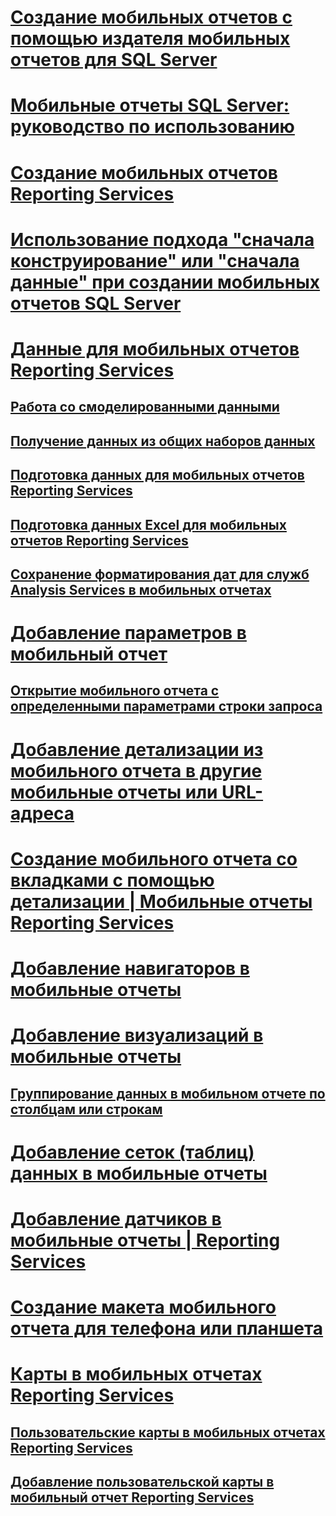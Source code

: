 # [Создание мобильных отчетов с помощью издателя мобильных отчетов для SQL Server](create-mobile-reports-with-sql-server-mobile-report-publisher.md)  
# [Мобильные отчеты SQL Server: руководство по использованию](sql-server-mobile-reports-end-to-end-walk-through.md)  
# [Создание мобильных отчетов Reporting Services](create-a-reporting-services-mobile-report.md)  
# [Использование подхода "сначала конструирование" или "сначала данные" при создании мобильных отчетов SQL Server](design-first-or-data-first-when-creating-in-reporting-services-mobile-reports.md)  
# [Данные для мобильных отчетов Reporting Services](data-for-reporting-services-mobile-reports.md)  
## [Работа со смоделированными данными](work-with-simulated-data-in-reporting-services-mobile-reports.md)  
## [Получение данных из общих наборов данных](get-data-from-shared-datasets-in-reporting-services-mobile-reports.md)  
## [Подготовка данных для мобильных отчетов Reporting Services](prepare-data-for-reporting-services-mobile-reports.md)  
## [Подготовка данных Excel для мобильных отчетов Reporting Services](prepare-excel-data-for-reporting-services-mobile-reports.md)  
## [Сохранение форматирования дат для служб Analysis Services в мобильных отчетах](retain-date-formatting-for-analysis-services-in-mobile-reports.md)  
# [Добавление параметров в мобильный отчет](add-parameters-to-a-mobile-report-reporting-services.md)  
## [Открытие мобильного отчета с определенными параметрами строки запроса](open-a-mobile-report-with-specific-query-string-parameters-reporting-services.md)  
# [Добавление детализации из мобильного отчета в другие мобильные отчеты или URL-адреса](add-drillthrough-from-a-mobile-report-to-other-mobile-reports-or-urls.md)  
# [Создание мобильного отчета со вкладками с помощью детализации | Мобильные отчеты Reporting Services](create-a-tabbed-mobile-report-by-using-drillthrough.md)  
# [Добавление навигаторов в мобильные отчеты](add-navigators-to-reporting-services-mobile-reports.md)  
# [Добавление визуализаций в мобильные отчеты](add-visualizations-to-reporting-services-mobile-reports.md)  
## [Группирование данных в мобильном отчете по столбцам или строкам](group-data-by-columns-or-rows-in-a-mobile-report-reporting-services.md)  
# [Добавление сеток (таблиц) данных в мобильные отчеты](add-data-grids-to-mobile-reports-reporting-services.md)  
# [Добавление датчиков в мобильные отчеты | Reporting Services](add-gauges-to-mobile-reports-reporting-services.md)  
# [Создание макета мобильного отчета для телефона или планшета](lay-out-a-reporting-services-mobile-report-for-phone-or-tablet.md)  
# [Карты в мобильных отчетах Reporting Services](maps-in-reporting-services-mobile-reports.md)  
## [Пользовательские карты в мобильных отчетах Reporting Services](custom-maps-in-reporting-services-mobile-reports.md)  
## [Добавление пользовательской карты в мобильный отчет Reporting Services](add-a-custom-map-to-a-reporting-services-mobile-report.md)  
